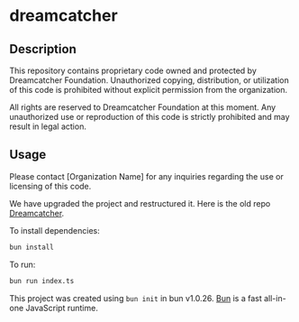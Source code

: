 # dreamcatcher

## Description

This repository contains proprietary code owned and protected by Dreamcatcher Foundation. Unauthorized copying, distribution, or utilization of this code is prohibited without explicit permission from the organization.

All rights are reserved to Dreamcatcher Foundation at this moment. Any unauthorized use or reproduction of this code is strictly prohibited and may result in legal action.

## Usage

Please contact [Organization Name] for any inquiries regarding the use or licensing of this code.


We have upgraded the project and restructured it. Here is the old repo [Dreamcatcher](https://github.com/snqre/dreamcatcher).

To install dependencies:

```bash
bun install
```

To run:

```bash
bun run index.ts
```

This project was created using `bun init` in bun v1.0.26. [Bun](https://bun.sh) is a fast all-in-one JavaScript runtime.